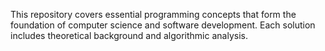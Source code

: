 This repository covers essential programming concepts that form the foundation of computer science and software development. Each solution includes theoretical background and algorithmic analysis.

